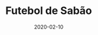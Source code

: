 ---
template: SingleToy
title: Futebol de Sabão
status: Featured / Published
date: '2020-02-10'
featuredImage: https://brincadeira.co/products/list_futebolsabao.png
price: R$450,00
excerpt: >-
  O maior sucesso entre todos os brinquedos esportivos da brincadeira de criança.
  O Futebol de Sabão com piso inflável, que pode ser utilizada com ou sem sabão.  
  
  
  Neste brinquedo o que menos importa é o placar, pois o resultado final é sempre a diversão.
  
  
  Este brinquedo é indicado para todas as idades.
categories:
  - category: Infláveis
meta:
  canonicalLink: ''
  description: O Futebol de Sabão com piso inflável, que pode ser utilizada com ou sem sabão.
  noindex: false
  title: Futebol de Sabão
---